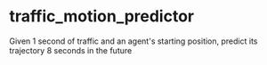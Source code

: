 # traffic_motion_predictor
Given 1 second of traffic and an agent's starting position, predict its trajectory 8 seconds in the future
